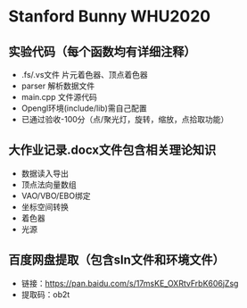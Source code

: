 # Stanford Bunny WHU2020
## 实验代码（每个函数均有详细注释）
- .fs/.vs文件 片元着色器、顶点着色器
- parser 解析数据文件
- main.cpp 文件源代码
- Opengl环境(include/lib)需自己配置
- 已通过验收-100分（点/聚光灯，旋转，缩放，点拾取功能）
## 大作业记录.docx文件包含相关理论知识
- 数据读入导出
- 顶点法向量数组
- VAO/VBO/EBO绑定
- 坐标空间转换
- 着色器
- 光源
## 百度网盘提取（包含sln文件和环境文件）
- 链接：https://pan.baidu.com/s/17msKE_OXRtvFrbK606jZsg 
- 提取码：ob2t 

